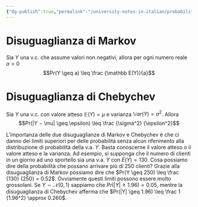 ```yaml
---
{"dg-publish":true,"permalink":"/university-notes-in-italian/probabilita-e-statistica/teoria/disuguaglianza-di-markov-e-di-chebychev/"}
---
```


# Disuguaglianza di Markov
Sia $Y$ una v.c. che assume valori non negativi, allora per ogni numero reale $a > 0$
$$Pr(Y \geq a) \leq \frac {\mathbb E(Y)}{a}$$

# Disuguaglianza di Chebychev
Sia $Y$ una v.c. con valore atteso $\mathbb E(Y) = \mu$ e varianza $\mathbb Var(Y) = \sigma^2$.
Allora
$$Pr(|Y − \mu| \geq \epsilon) \leq \frac {\sigma^2} {\epsilon^2}$$

L’importanza delle due disuguaglianze di Markov e Chebychev è che ci danno dei limiti superiori per delle probabilità senza alcun riferimento alla distribuzione di probabilità della v.a. $Y$. 
Basta conoscerne il valore atteso o il valore atteso e la varianza. 
Ad esempio, si supponga che il numero di clienti in un giorno ad uno sportello sia una v.a. $Y$ con $E(Y) = 130$. Cosa possiamo dire della probabilità che possano arrivare più di $250$ clienti? Grazie alla disuguaglianza di Markov possiamo dire che $Pr(Y \geq 250) \leq \frac {130} {250} = 0.52$. Ovviamente questi limiti possono essere molto grossolani. Se $Y ∼ \mathcal N (0, 1)$ sappiamo che $Pr(|Y | \geq 1.96) = 0.05$, mentre la disuguaglianza di Chebychev afferma che $Pr(|Y| \geq 1.96) \leq \frac 1 {1.96^2} \approx 0.260$.